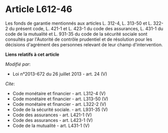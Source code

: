 # Article L612-46

Les fonds de garantie mentionnés aux articles L. 312-4, L. 313-50 et L. 322-2 du présent code, L. 421-1 et L. 423-1 du code
des assurances, L. 431-1 du code de la mutualité et L. 931-35 du code de la sécurité sociale sont consultés par l'Autorité de
contrôle prudentiel et de résolution pour les décisions d'agrément des personnes relevant de leur champ d'intervention.

**Liens relatifs à cet article**

_Modifié par_:

  - Loi n°2013-672 du 26 juillet 2013 - art. 24 (V)

_Cite_:

  - Code monétaire et financier - art. L312-4 (V)
  - Code monétaire et financier - art. L313-50 (V)
  - Code monétaire et financier - art. L322-2 (V)
  - Code de la sécurité sociale. - art. L931-35 (V)
  - Code des assurances - art. L421-1 (V)
  - Code des assurances - art. L423-1 (V)
  - Code de la mutualité - art. L431-1 (V)

